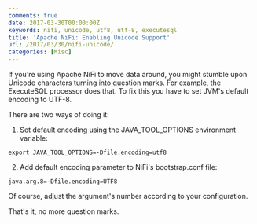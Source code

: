 ```yaml
---
comments: true
date: 2017-03-30T00:00:00Z
keywords: nifi, unicode, utf8, utf-8, executesql
title: 'Apache NiFi: Enabling Unicode Support'
url: /2017/03/30/nifi-unicode/
categories: [Misc]
---
```


If you're using Apache NiFi to move data around, you might stumble upon Unicode characters turning into question marks. For example, the ExecuteSQL processor does that. To fix this you have to set JVM's default encoding to UTF-8.

<!--more--> 

There are two ways of doing it:

1. Set default encoding using the JAVA_TOOL_OPTIONS environment variable:

```text
export JAVA_TOOL_OPTIONS=-Dfile.encoding=utf8
```

2. Add default encoding parameter to NiFi's bootstrap.conf file:

```text
java.arg.8=-Dfile.encoding=UTF8
```

Of course, adjust the argument's number according to your configuration.

That's it, no more question marks.
